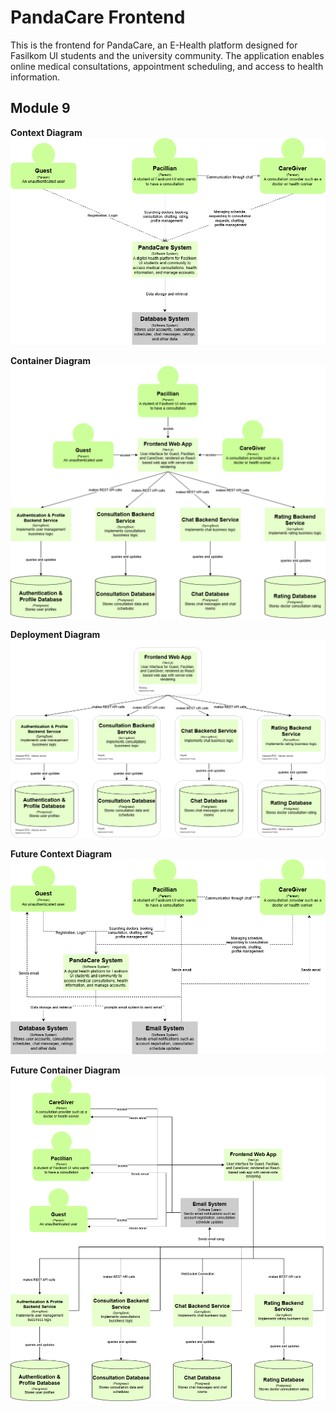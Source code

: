 # PandaCare Frontend

This is the frontend for PandaCare, an E-Health platform designed for Fasilkom UI students and the university community. The application enables online medical consultations, appointment scheduling, and access to health information.

## Module 9  
**Context Diagram**  
![alt text](public/readme/1.png)  

**Container Diagram**    
![alt text](public/readme/2.png)  

**Deployment Diagram**    
![alt text](public/readme/3.png)  

**Future Context Diagram**  
![alt text](public/readme/4.png)  

**Future  Container Diagram**  
![alt text](public/readme/5.png)  